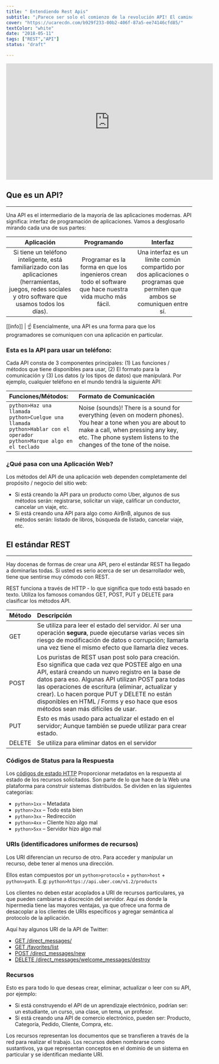 ```yaml
---
title: " Entendiendo Rest Apis"
subtitle: "¡Parece ser solo el comienzo de la revolución API! El camino de la humanidad se dirige hacia la arquitectura de la API ... puede aprender cualquier idioma o herramienta, pero esta es una de esas pocas especialidades que le garantizará un trabajo bien pagado durante los próximos 60 años, así que siéntase cómodo con REST Api. :)"
cover: "https://ucarecdn.com/b929f233-00b2-406f-87a5-ee74146cfd85/"
textColor: "white"
date: "2018-05-11"
tags: ["REST","API"]
status: "draft"

---
```


<iframe width="560" height="315" src="https://www.youtube.com/embed/QsrWtqnQGMc" frameborder="0" allow="accelerometer; autoplay; encrypted-media; gyroscope; picture-in-picture" allowfullscreen></iframe>

## Que es un API?
***

Una API es el intermediario de la mayoría de las aplicaciones modernas. API significa: interfaz de programación de aplicaciones. Vamos a desglosarlo mirando cada una de sus partes:

|**Aplicación**    |**Programando**    |**Interfaz**    |
|:-----------------:|:-----------------:|:---------------:|
Si tiene un teléfono inteligente, está familiarizado con las aplicaciones (herramientas, juegos, redes sociales y otro software que usamos todos los días).    |Programar es la forma en que los ingenieros crean todo el software que hace nuestra vida mucho más fácil.   |Una interfaz es un límite común compartido por dos aplicaciones o programas que permiten que ambos se comuniquen entre sí.

[[info]]
| :point_up: Esencialmente, una API es una forma para que los programadores se comuniquen con una aplicación en particular.

### Esta es la API para usar un teléfono:

Cada API consta de 3 componentes principales: (1) Las funciones / métodos que tiene disponibles para usar, (2) El formato para la comunicación y (3) Los datos (y los tipos de datos) que manipulará. Por ejemplo, cualquier teléfono en el mundo tendrá la siguiente API:

|**Funciones/Métodos:**   |**Formato de Comunicación**   |
|:------------------------|:--------------------------|
|`python>Haz una llamada`<br>`python>Cuelgue una llamada`<br>`python>Hablar con el operador`<br>`python>Marque algo en el teclado`    |Noise (sounds)!  There is a sound for everything (even on modern phones).  You hear a tone when you are about to make a call, when pressing any key, etc.  The phone system listens to the changes of the tone of the noise.     |

### ¿Qué pasa con una Aplicación Web?

Los métodos del API de una aplicación web dependen completamente del propósito / negocio del sitio web:

+ Si está creando la API para un producto como Uber, algunos de sus métodos serán: registrarse, solicitar un viaje, calificar un conductor, cancelar un viaje, etc.
+ Si está creando una API para algo como AirBnB, algunos de sus métodos serán: listado de libros, búsqueda de listado, cancelar viaje, etc.

## El estándar REST
***

Hay docenas de formas de crear una API, pero el estándar REST ha llegado a dominarlas todas. Si usted es serio acerca de ser un desarrollador web, tiene que sentirse muy cómodo con REST.

REST funciona a través de HTTP - lo que significa que todo está basado en texto. Utiliza los famosos comandos GET, POST, PUT y DELETE para clasificar los métodos API.

|**Método**    |**Descripción**    |
|:-------------|:--------------|
|GET          |Se utiliza para leer el estado del servidor. Al ser una operación **segura**, puede ejecutarse varias veces sin riesgo de modificación de datos o corrupción; llamarla una vez tiene el mismo efecto que llamarla diez veces.    |
|POST        |Los puristas de REST usan post solo para creación. Eso significa que cada vez que POSTEE algo en una API, estará creando un nuevo registro en la base de datos para eso. Algunas API utilizan POST para todas las operaciones de escritura (eliminar, actualizar y crear). Lo hacen porque PUT y DELETE no están disponibles en HTML / Forms y eso hace que esos métodos sean más difíciles de usar.      |
|PUT      |Esto es más usado para actualizar el estado en el servidor; Aunque también se puede utilizar para crear estado.     |
|DELETE     |Se utiliza para eliminar datos en el servidor     |


### Códigos de Status para la Respuesta

Los [códigos de estado HTTP](https://www.w3.org/Protocols/rfc2616/rfc2616-sec10.html) Proporcionar metadatos en la respuesta al estado de los recursos solicitados. Son parte de lo que hace de la Web una plataforma para construir sistemas distribuidos. Se dividen en las siguientes categorías:

+ `python>1xx` – Metadata
+ `python>2xx` – Todo esta bien
+ `python>3xx` – Redirección
+ `python>4xx` – Cliente hizo algo mal
+ `python>5xx` – Servidor hizo algo mal

### URIs (identificadores uniformes de recursos)

Los URI diferencian un recurso de otro. Para acceder y manipular un recurso, debe tener al menos una dirección.

Ellos estan compuestos por un `python>protocolo` + `python>host` + `python>path`.
E.g: `python>https://api.uber.com/v1.2/products`

Los clientes no deben estar acoplados a URI de recursos particulares, ya que pueden cambiarse a discreción del servidor. Aquí es donde la hipermedia tiene las mayores ventajas, ya que ofrece una forma de desacoplar a los clientes de URIs específicos y agregar semántica al protocolo de la aplicación.

Aquí hay algunos URI de la API de Twitter:

+ [GET /direct_messages/](https://developer.twitter.com/en/docs/direct-messages/sending-and-receiving/api-reference/get-sent-message)
+ [GET /favorites/list](https://developer.twitter.com/en/docs/tweets/post-and-engage/api-reference/get-favorites-list)
+ [POST /direct_messages/new](https://developer.twitter.com/en/docs/api-reference-index)
+ [DELETE /direct_messages/welcome_messages/destroy](https://developer.twitter.com/rest/reference/del/direct_messages/welcome_messages/destroy)

### Recursos

Esto es para todo lo que deseas crear, eliminar, actualizar o leer con su API, por ejemplo:

+ Si está construyendo el API de un aprendizaje electrónico, podrían ser: un estudiante, un curso, una clase, un tema, un profesor.
+ Si está creando una API de comercio electrónico, pueden ser: Producto, Categoría, Pedido, Cliente, Compra, etc.
  
Los recursos representan los documentos que se transfieren a través de la red para realizar el trabajo. Los recursos deben nombrarse como sustantivos, ya que representan conceptos en el dominio de un sistema en particular y se identifican mediante URI.






